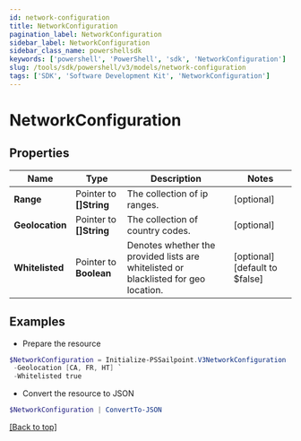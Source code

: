```yaml
---
id: network-configuration
title: NetworkConfiguration
pagination_label: NetworkConfiguration
sidebar_label: NetworkConfiguration
sidebar_class_name: powershellsdk
keywords: ['powershell', 'PowerShell', 'sdk', 'NetworkConfiguration'] 
slug: /tools/sdk/powershell/v3/models/network-configuration
tags: ['SDK', 'Software Development Kit', 'NetworkConfiguration']
---
```



# NetworkConfiguration

## Properties

Name | Type | Description | Notes
------------ | ------------- | ------------- | -------------
**Range** |  Pointer to **[]String** | The collection of ip ranges. | [optional] 
**Geolocation** |  Pointer to **[]String** | The collection of country codes. | [optional] 
**Whitelisted** |  Pointer to **Boolean** | Denotes whether the provided lists are whitelisted or blacklisted for geo location. | [optional] [default to $false]

## Examples

- Prepare the resource
```powershell
$NetworkConfiguration = Initialize-PSSailpoint.V3NetworkConfiguration  -Range [1.3.7.2, 255.255.255.252/30] `
 -Geolocation [CA, FR, HT] `
 -Whitelisted true
```

- Convert the resource to JSON
```powershell
$NetworkConfiguration | ConvertTo-JSON
```


[[Back to top]](#) 

